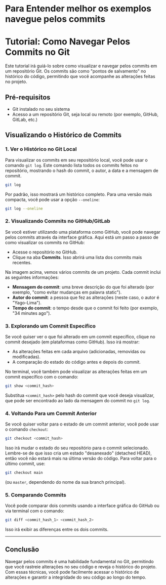 # Para Entender melhor os exemplos navegue pelos commits 

# Tutorial: Como Navegar Pelos Commits no Git

Este tutorial irá guiá-lo sobre como visualizar e navegar pelos commits em um repositório Git. Os commits são como "pontos de salvamento" no histórico do código, permitindo que você acompanhe as alterações feitas no projeto.

## Pré-requisitos

- Git instalado no seu sistema
- Acesso a um repositório Git, seja local ou remoto (por exemplo, GitHub, GitLab, etc.)

## Visualizando o Histórico de Commits

### 1. Ver o Histórico no Git Local

Para visualizar os commits em seu repositório local, você pode usar o comando `git log`. Este comando lista todos os commits feitos no repositório, mostrando o hash do commit, o autor, a data e a mensagem de commit.

```bash
git log
```

Por padrão, isso mostrará um histórico completo. Para uma versão mais compacta, você pode usar a opção `--oneline`:

```bash
git log --oneline
```

### 2. Visualizando Commits no GitHub/GitLab

Se você estiver utilizando uma plataforma como GitHub, você pode navegar pelos commits através da interface gráfica. Aqui está um passo a passo de como visualizar os commits no GitHub:

- Acesse o repositório no GitHub.
- Clique na aba **Commits**. Isso abrirá uma lista dos commits mais recentes.

Na imagem acima, vemos vários commits de um projeto. Cada commit inclui as seguintes informações:

- **Mensagem do commit**: uma breve descrição do que foi alterado (por exemplo, "como evitar mudanças em palavra static").
- **Autor do commit**: a pessoa que fez as alterações (neste caso, o autor é "Yago-Lima").
- **Tempo do commit**: o tempo desde que o commit foi feito (por exemplo, "34 minutes ago").

### 3. Explorando um Commit Específico

Se você quiser ver o que foi alterado em um commit específico, clique no commit desejado (em plataformas como GitHub). Isso irá mostrar:

- As alterações feitas em cada arquivo (adicionadas, removidas ou modificadas).
- A comparação do estado do código antes e depois do commit.

No terminal, você também pode visualizar as alterações feitas em um commit específico com o comando:

```bash
git show <commit_hash>
```

Substitua `<commit_hash>` pelo hash do commit que você deseja visualizar, que pode ser encontrado ao lado da mensagem do commit no `git log`.

### 4. Voltando Para um Commit Anterior

Se você quiser voltar para o estado de um commit anterior, você pode usar o comando `checkout`:

```bash
git checkout <commit_hash>
```

Isso irá mudar o estado do seu repositório para o commit selecionado. Lembre-se de que isso cria um estado "desanexado" (detached HEAD), então você não estará mais na última versão do código. Para voltar para o último commit, use:

```bash
git checkout main
```

(ou `master`, dependendo do nome da sua branch principal).

### 5. Comparando Commits

Você pode comparar dois commits usando a interface gráfica do GitHub ou via terminal com o comando:

```bash
git diff <commit_hash_1> <commit_hash_2>
```

Isso irá exibir as diferenças entre os dois commits.

---

## Conclusão

Navegar pelos commits é uma habilidade fundamental no Git, permitindo que você rastreie alterações no seu código e reveja o histórico do projeto. Com essas técnicas, você pode facilmente acessar o histórico de alterações e garantir a integridade do seu código ao longo do tempo.
